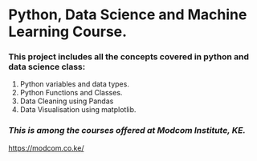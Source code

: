  
# Python, Data Science and Machine Learning Course.
### This project includes all the concepts covered in python and data science class: 
1. Python variables and data types.
2. Python Functions and Classes.
3. Data Cleaning using Pandas 
4. Data Visualisation using matplotlib.

### *This is among the courses offered at Modcom Institute, KE.*
<https://modcom.co.ke/>